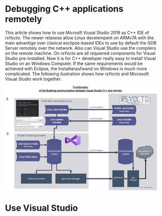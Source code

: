 #  Debugging C++ applications remotely
This article shows how to use Microsft Viusal Studio 2019 as C++ IDE of *rsYocto*. 
The newer relasese allow Linux develempent on ARMv7A with the main advantige over clasical exclipse-based IDEs to 
use by default the GDB Server remotely over the network. Also can Visual Studio use the compilers on the remote machine. 
On *rsYocto* are all requiered components for Visual Studio pre-installed. Now it is for C++ developer really easy to install Visual Studio on an Windows Computer. If the same requirements would be achieved with Eclipse, the Installieraufwand on Windows is much more complicated.
The following ilustration shows how *rsYocto* and Microsoft Visual Studio work together:

![Alt text](IneractionRsYoctoVisalStudio.jpg?raw=true "rsYocto and Visual Studio")


# Use Visual Studio 

